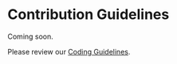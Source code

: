 # Contribution Guidelines

Coming soon.

Please review our [Coding Guidelines](./documentation/CODING.md).